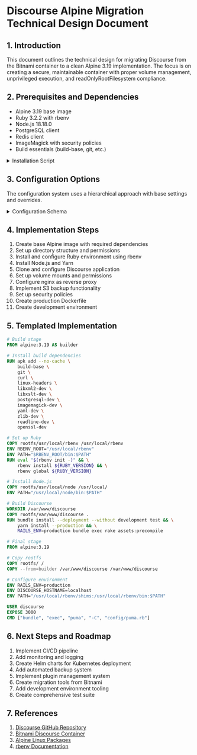 # Discourse Alpine Migration Technical Design Document

## 1. Introduction
This document outlines the technical design for migrating Discourse from the Bitnami container to a clean Alpine 3.19 implementation. The focus is on creating a secure, maintainable container with proper volume management, unprivileged execution, and readOnlyRootFilesystem compliance.

## 2. Prerequisites and Dependencies
- Alpine 3.19 base image
- Ruby 3.2.2 with rbenv
- Node.js 18.18.0
- PostgreSQL client
- Redis client
- ImageMagick with security policies
- Build essentials (build-base, git, etc.)

<details>
<summary>Installation Script</summary>

```bash
#!/bin/bash
set -euo pipefail

# Install base system dependencies
apk add --no-cache \
    build-base \
    git \
    curl \
    linux-headers \
    libxml2-dev \
    libxslt-dev \
    postgresql-dev \
    imagemagick-dev \
    yaml-dev \
    zlib-dev \
    readline-dev \
    openssl-dev \
    nginx \
    sudo \
    bash

# Create discourse user/group
addgroup -S discourse
adduser -S -G discourse discourse

# Set up directory structure
mkdir -p /var/www/discourse \
    /home/discourse \
    /var/discourse/{shared,uploads,backups,public/assets,plugins,config}

# Set up rbenv
git clone --depth 1 https://github.com/rbenv/rbenv.git /usr/local/rbenv
git clone --depth 1 https://github.com/rbenv/ruby-build.git /usr/local/rbenv/plugins/ruby-build

# Configure environment
cat > /etc/profile.d/rbenv.sh << 'EOF'
export RBENV_ROOT="/usr/local/rbenv"
export PATH="$RBENV_ROOT/bin:$PATH"
eval "$(rbenv init -)"
EOF

# Install Ruby
source /etc/profile.d/rbenv.sh
RUBY_CONFIGURE_OPTS="--disable-install-doc --with-jemalloc" \
MAKE_OPTS="-j$(nproc)" \
rbenv install ${RUBY_VERSION:-3.2.2}
rbenv global ${RUBY_VERSION:-3.2.2}

# Install Node.js
curl -fsSL "https://nodejs.org/dist/v${NODE_VERSION:-18.18.0}/node-v${NODE_VERSION:-18.18.0}-linux-x64.tar.gz" | \
    tar -xz -C /usr/local --strip-components=1

# Set permissions
chown -R discourse:discourse \
    /var/www/discourse \
    /home/discourse \
    /var/discourse
```
</details>

## 3. Configuration Options
The configuration system uses a hierarchical approach with base settings and overrides.

<details>
<summary>Configuration Schema</summary>

```typescript
interface DiscourseConfig {
  // Core Settings
  core: {
    hostname: string;
    title: string;
    developerEmails: string[];
    environment: "production" | "development";
    rootPath: string;
    dataPath: string;
  };

  // Database Configuration
  database: {
    host: string;
    port: number;
    name: string;
    username: string;
    password: string;
    poolSize: number;
  };

  // Redis Configuration
  redis: {
    host: string;
    port: number;
    password?: string;
    db: number;
  };

  // S3 Configuration
  s3?: {
    enabled: boolean;
    bucket: string;
    accessKey: string;
    secretKey: string;
    region: string;
    endpoint?: string;
    cdnUrl?: string;
  };

  // SMTP Configuration
  smtp?: {
    enabled: boolean;
    address: string;
    port: number;
    username?: string;
    password?: string;
    startTls: boolean;
  };

  // Security Configuration
  security: {
    forceHttps: boolean;
    enableCors: boolean;
    corsOrigin?: string;
    maxReqsPerIp: number;
    maxUserApiReqs: number;
  };

  // Volume Configuration
  volumes: {
    shared: string;
    uploads: string;
    backups: string;
    assets: string;
    plugins: string;
    config: string;
  };

  // Container Configuration
  container: {
    user: string;
    group: string;
    uid: number;
    gid: number;
    readOnlyRoot: boolean;
    memoryLimit: string;
    cpuLimit: string;
  };
}
```
</details>

## 4. Implementation Steps
1. Create base Alpine image with required dependencies
2. Set up directory structure and permissions
3. Install and configure Ruby environment using rbenv
4. Install Node.js and Yarn
5. Clone and configure Discourse application
6. Set up volume mounts and permissions
7. Configure nginx as reverse proxy
8. Implement S3 backup functionality
9. Set up security policies
10. Create production Dockerfile
11. Create development environment

## 5. Templated Implementation
```dockerfile
# Build stage
FROM alpine:3.19 AS builder

# Install build dependencies
RUN apk add --no-cache \
    build-base \
    git \
    curl \
    linux-headers \
    libxml2-dev \
    libxslt-dev \
    postgresql-dev \
    imagemagick-dev \
    yaml-dev \
    zlib-dev \
    readline-dev \
    openssl-dev

# Set up Ruby
COPY rootfs/usr/local/rbenv /usr/local/rbenv
ENV RBENV_ROOT="/usr/local/rbenv"
ENV PATH="$RBENV_ROOT/bin:$PATH"
RUN eval "$(rbenv init -)" && \
    rbenv install ${RUBY_VERSION} && \
    rbenv global ${RUBY_VERSION}

# Install Node.js
COPY rootfs/usr/local/node /usr/local/
ENV PATH="/usr/local/node/bin:$PATH"

# Build Discourse
WORKDIR /var/www/discourse
COPY rootfs/var/www/discourse .
RUN bundle install --deployment --without development test && \
    yarn install --production && \
    RAILS_ENV=production bundle exec rake assets:precompile

# Final stage
FROM alpine:3.19

# Copy rootfs
COPY rootfs/ /
COPY --from=builder /var/www/discourse /var/www/discourse

# Configure environment
ENV RAILS_ENV=production
ENV DISCOURSE_HOSTNAME=localhost
ENV PATH="/usr/local/rbenv/shims:/usr/local/rbenv/bin:$PATH"

USER discourse
EXPOSE 3000
CMD ["bundle", "exec", "puma", "-C", "config/puma.rb"]
```

## 6. Next Steps and Roadmap
1. Implement CI/CD pipeline
2. Add monitoring and logging
3. Create Helm charts for Kubernetes deployment
4. Add automated backup system
5. Implement plugin management system
6. Create migration tools from Bitnami
7. Add development environment tooling
8. Create comprehensive test suite

## 7. References
1. [Discourse GitHub Repository](https://github.com/discourse/discourse)
2. [Bitnami Discourse Container](https://github.com/bitnami/containers/tree/main/bitnami/discourse)
3. [Alpine Linux Packages](https://pkgs.alpinelinux.org/)
4. [rbenv Documentation](https://github.com/rbenv/rbenv)